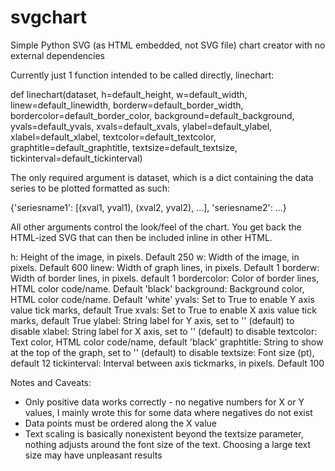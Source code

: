 # svgchart
Simple Python SVG (as HTML embedded, not SVG file) chart creator with no external dependencies

Currently just 1 function intended to be called directly, linechart:

def linechart(dataset, h=default_height, w=default_width, linew=default_linewidth, borderw=default_border_width, bordercolor=default_border_color, background=default_background, yvals=default_yvals, xvals=default_xvals, ylabel=default_ylabel, xlabel=default_xlabel, textcolor=default_textcolor, graphtitle=default_graphtitle, textsize=default_textsize, tickinterval=default_tickinterval)

The only required argument is dataset, which is a dict containing the data series to be plotted formatted as such:

{'seriesname1': [(xval1, yval1), (xval2, yval2), ...], 'seriesname2': ...}

All other arguments control the look/feel of the chart.  You get back the HTML-ized SVG that can then be included inline in other HTML.

h: Height of the image, in pixels. Default 250
w: Width of the image, in pixels. Default 600
linew: Width of graph lines, in pixels. Default 1
borderw: Width of border lines, in pixels. default 1
bordercolor: Color of border lines, HTML color code/name. Default 'black'
background: Background color, HTML color code/name. Default 'white'
yvals: Set to True to enable Y axis value tick marks, default True
xvals: Set to True to enable X axis value tick marks, default True
ylabel: String label for Y axis, set to '' (default) to disable
xlabel: String label for X axis, set to '' (default) to disable
textcolor: Text color, HTML color code/name, default 'black'
graphtitle: String to show at the top of the graph, set to '' (default) to disable
textsize: Font size (pt), default 12
tickinterval: Interval between axis tickmarks, in pixels.  Default 100


Notes and Caveats:

- Only positive data works correctly - no negative numbers for X or Y values, I mainly wrote this for some data where negatives do not exist
- Data points must be ordered along the X value
- Text scaling is basically nonexistent beyond the textsize parameter, nothing adjusts around the font size of the text.  Choosing a large text size may have unpleasant results
